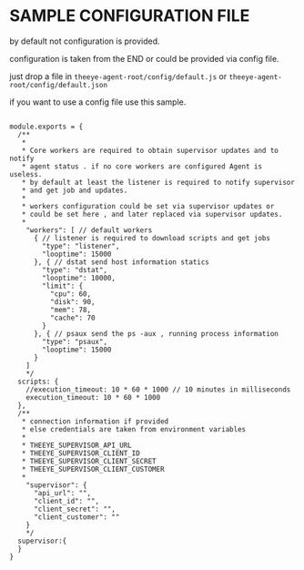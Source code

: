 # SAMPLE CONFIGURATION FILE

by default not configuration is provided.

configuration is taken from the END or could be provided via config file.

just drop a file in `theeye-agent-root/config/default.js` or `theeye-agent-root/config/default.json`

if you want to use a config file use this sample.

```

module.exports = {
  /**
   *
   * Core workers are required to obtain supervisor updates and to notify
   * agent status . if no core workers are configured Agent is useless.
   * by default at least the listener is required to notify supervisor
   * and get job and updates.
   *
   * workers configuration could be set via supervisor updates or
   * could be set here , and later replaced via supervisor updates.
   *
    "workers": [ // default workers
      { // listener is required to download scripts and get jobs
        "type": "listener",
        "looptime": 15000
      }, { // dstat send host information statics
        "type": "dstat",
        "looptime": 10000,
        "limit": {
          "cpu": 60,
          "disk": 90,
          "mem": 78,
          "cache": 70
        }
      }, { // psaux send the ps -aux , running process information
        "type": "psaux",
        "looptime": 15000
      }
    ]
    */
  scripts: {
    //execution_timeout: 10 * 60 * 1000 // 10 minutes in milliseconds
    execution_timeout: 10 * 60 * 1000
  },
  /**
   * connection information if provided
   * else credentials are taken from environment variables
   *
   * THEEYE_SUPERVISOR_API_URL
   * THEEYE_SUPERVISOR_CLIENT_ID
   * THEEYE_SUPERVISOR_CLIENT_SECRET
   * THEEYE_SUPERVISOR_CLIENT_CUSTOMER
   *
    "supervisor": {
      "api_url": "",
      "client_id": "",
      "client_secret": "",
      "client_customer": ""
    }
    */
  supervisor:{
  }
}


```
